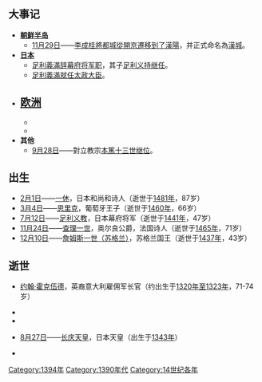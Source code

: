 ## 大事记

  - **[朝鲜半岛](../Page/朝鲜半岛.md "wikilink")**
      - [11月29日](../Page/11月29日.md "wikilink")——[李成桂將都城從](../Page/李成桂.md "wikilink")[開京遷移到了漢陽](../Page/開京.md "wikilink")，并正式命名為[漢城](../Page/首爾.md "wikilink")。
  - **[日本](../Page/日本.md "wikilink")**
      - [足利義滿辞](../Page/足利義滿.md "wikilink")[幕府将军职](../Page/幕府将军.md "wikilink")，其子[足利义持继任](../Page/足利义持.md "wikilink")。
      - [足利義滿就任](../Page/足利義滿.md "wikilink")[太政大臣](../Page/太政大臣.md "wikilink")。
  - **[欧洲](../Page/欧洲.md "wikilink")**
      -
      -
      -
  - **其他**
      - [9月28日](../Page/9月28日.md "wikilink")——對立教宗[本篤十三世继位](../Page/本篤十三世_\(對立教宗\).md "wikilink")。

## 出生

  - [2月1日](../Page/2月1日.md "wikilink")——[一休](../Page/一休.md "wikilink")，日本和尚和诗人（逝世于[1481年](../Page/1481年.md "wikilink")，87岁）
  - [3月4日](../Page/3月4日.md "wikilink")——[恩里克](../Page/恩里克_\(航海家\).md "wikilink")，葡萄牙王子（逝世于[1460年](../Page/1460年.md "wikilink")，66岁）
  - [7月12日](../Page/7月12日.md "wikilink")——[足利义教](../Page/足利义教.md "wikilink")，日本幕府将军（逝世于[1441年](../Page/1441年.md "wikilink")，47岁）
  - [11月24日](../Page/11月24日.md "wikilink")——[查理一世](../Page/查理一世_\(奥尔良公爵\).md "wikilink")，奥尔良公爵，法国诗人（逝世于[1465年](../Page/1465年.md "wikilink")，71岁）
  - [12月10日](../Page/12月10日.md "wikilink")——[詹姆斯一世（苏格兰）](../Page/詹姆斯一世_\(苏格兰\).md "wikilink")，苏格兰国王（逝世于[1437年](../Page/1437年.md "wikilink")，43岁）

## 逝世

  - [约翰·霍克伍德](../Page/约翰·霍克伍德.md "wikilink")，英裔意大利雇佣军长官（约出生于[1320年至](../Page/1320年.md "wikilink")[1323年](../Page/1323年.md "wikilink")，71-74岁）

  -
  -
  - [8月27日](../Page/8月27日.md "wikilink")——[长庆天皇](../Page/长庆天皇.md "wikilink")，日本天皇（出生于[1343年](../Page/1343年.md "wikilink")）

  -
[Category:1394年](https://zh.wikipedia.org/wiki/Category:1394年 "wikilink")
[Category:1390年代](https://zh.wikipedia.org/wiki/Category:1390年代 "wikilink")
[Category:14世纪各年](https://zh.wikipedia.org/wiki/Category:14世纪各年 "wikilink")